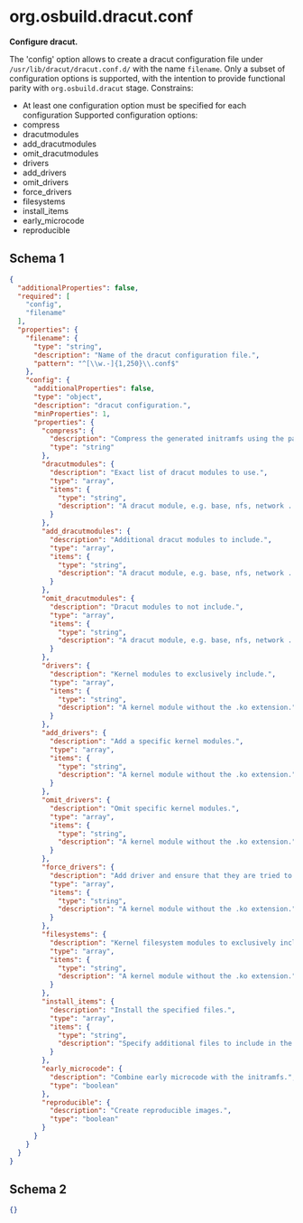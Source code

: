 
# org.osbuild.dracut.conf

**Configure dracut.**

The 'config' option allows to create a dracut configuration file under
`/usr/lib/dracut/dracut.conf.d/` with the name `filename`. Only a subset
of configuration options is supported, with the intention to provide
functional parity with `org.osbuild.dracut` stage.
Constrains:
  - At least one configuration option must be specified for each configuration
Supported configuration options:
  - compress
  - dracutmodules
  - add_dracutmodules
  - omit_dracutmodules
  - drivers
  - add_drivers
  - omit_drivers
  - force_drivers
  - filesystems
  - install_items
  - early_microcode
  - reproducible

## Schema 1

```json
{
  "additionalProperties": false,
  "required": [
    "config",
    "filename"
  ],
  "properties": {
    "filename": {
      "type": "string",
      "description": "Name of the dracut configuration file.",
      "pattern": "^[\\w.-]{1,250}\\.conf$"
    },
    "config": {
      "additionalProperties": false,
      "type": "object",
      "description": "dracut configuration.",
      "minProperties": 1,
      "properties": {
        "compress": {
          "description": "Compress the generated initramfs using the passed compression program.",
          "type": "string"
        },
        "dracutmodules": {
          "description": "Exact list of dracut modules to use.",
          "type": "array",
          "items": {
            "type": "string",
            "description": "A dracut module, e.g. base, nfs, network ..."
          }
        },
        "add_dracutmodules": {
          "description": "Additional dracut modules to include.",
          "type": "array",
          "items": {
            "type": "string",
            "description": "A dracut module, e.g. base, nfs, network ..."
          }
        },
        "omit_dracutmodules": {
          "description": "Dracut modules to not include.",
          "type": "array",
          "items": {
            "type": "string",
            "description": "A dracut module, e.g. base, nfs, network ..."
          }
        },
        "drivers": {
          "description": "Kernel modules to exclusively include.",
          "type": "array",
          "items": {
            "type": "string",
            "description": "A kernel module without the .ko extension."
          }
        },
        "add_drivers": {
          "description": "Add a specific kernel modules.",
          "type": "array",
          "items": {
            "type": "string",
            "description": "A kernel module without the .ko extension."
          }
        },
        "omit_drivers": {
          "description": "Omit specific kernel modules.",
          "type": "array",
          "items": {
            "type": "string",
            "description": "A kernel module without the .ko extension."
          }
        },
        "force_drivers": {
          "description": "Add driver and ensure that they are tried to be loaded.",
          "type": "array",
          "items": {
            "type": "string",
            "description": "A kernel module without the .ko extension."
          }
        },
        "filesystems": {
          "description": "Kernel filesystem modules to exclusively include.",
          "type": "array",
          "items": {
            "type": "string",
            "description": "A kernel module without the .ko extension."
          }
        },
        "install_items": {
          "description": "Install the specified files.",
          "type": "array",
          "items": {
            "type": "string",
            "description": "Specify additional files to include in the initramfs."
          }
        },
        "early_microcode": {
          "description": "Combine early microcode with the initramfs.",
          "type": "boolean"
        },
        "reproducible": {
          "description": "Create reproducible images.",
          "type": "boolean"
        }
      }
    }
  }
}
```

## Schema 2

```json
{}
```
